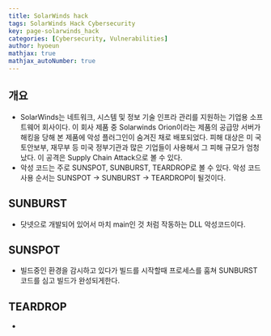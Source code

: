 ```yaml
---
title: SolarWinds hack
tags: SolarWinds Hack Cybersecurity
key: page-solarwinds_hack
categories: [Cybersecurity, Vulnerabilities]
author: hyoeun
mathjax: true
mathjax_autoNumber: true
---
```


## 개요
* SolarWinds는 네트워크, 시스템 및 정보 기술 인프라 관리를 지원하는 기업용 소프트웨어 회사이다. 이 회사 제품 중 Solarwinds Orion이라는 제품의 공급망 서버가 해킹을 당해 본 제품에 악성 플러그인이 숨겨진 채로 배포되었다. 피해 대상은 미 국토안보부, 재무부 등 미국 정부기관과 많은 기업들이 사용해서 그 피해 규모가 엄청났다. 이 공격은 Supply Chain Attack으로 볼 수 있다.
* 악성 코드는 주로 SUNSPOT, SUNBURST, TEARDROP로 볼 수 있다. 악성 코드 사용 순서는 SUNSPOT -> SUNBURST -> TEARDROP이 될것이다.

## SUNBURST
* 닷넷으로 개발되어 있어서 마치 main인 것 처럼 작동하는 DLL 악성코드이다.

## SUNSPOT
* 빌드중인 환경을 감시하고 있다가 빌드를 시작할때 프로세스를 훔쳐 SUNBURST 코드를 심고 빌드가 완성되게한다.

## TEARDROP
* 